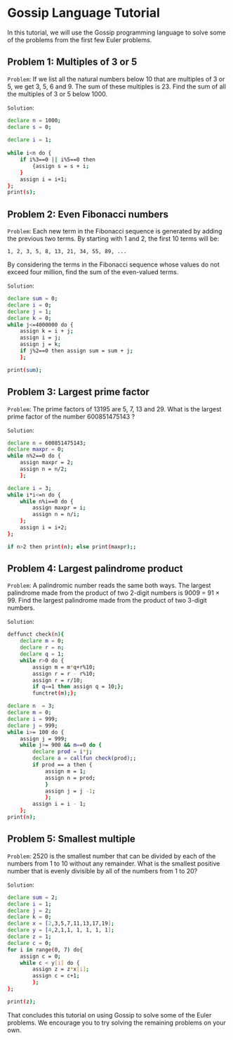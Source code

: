 # Gossip Language Tutorial

In this tutorial, we will use the Gossip programming language to solve some of the problems from the first few Euler problems.

## Problem 1: Multiples of 3 or 5
`Problem`: If we list all the natural numbers below 10 that are multiples of 3 or 5, we get 3, 5, 6 and 9. The sum of these multiples is 23. Find the sum of all the multiples of 3 or 5 below 1000.

`Solution`:

```bash
declare n = 1000;
declare s = 0;
    
declare i = 1;
    
while i<n do {
    if i%3==0 || i%5==0 then 
        {assign s = s + i;
    }
    assign i = i+1;
};
print(s);
```

## Problem 2: Even Fibonacci numbers
`Problem`: Each new term in the Fibonacci sequence is generated by adding the previous two terms. By starting with 1 and 2, the first 10 terms will be:
```
1, 2, 3, 5, 8, 13, 21, 34, 55, 89, ...
```
By considering the terms in the Fibonacci sequence whose values do not exceed four million, find the sum of the even-valued terms.

`Solution`:

```bash
declare sum = 0; 
declare i = 0; 
declare j = 1; 
declare k = 0; 
while j<=4000000 do {
    assign k = i + j; 
    assign i = j; 
    assign j = k; 
    if j%2==0 then assign sum = sum + j; 
    }; 

print(sum);
```
## Problem 3: Largest prime factor
`Problem`: The prime factors of 13195 are 5, 7, 13 and 29. What is the largest prime factor of the number 600851475143 ?

`Solution`:
```bash
declare n = 600851475143;
declare maxpr = 0;
while n%2==0 do {
    assign maxpr = 2;
    assign n = n/2;
    };

declare i = 3;
while i*i<=n do {
    while n%i==0 do {
        assign maxpr = i;
        assign n = n/i;
    };
    assign i = i+2;
};

if n>2 then print(n); else print(maxpr);;
```
## Problem 4: Largest palindrome product
`Problem`: A palindromic number reads the same both ways. The largest palindrome made from the product of two 2-digit numbers is 9009 = 91 × 99. Find the largest palindrome made from the product of two 3-digit numbers.

`Solution`:

```bash
deffunct check(n){
    declare m = 0; 
    declare r = n;
    declare q = 1; 
    while r>0 do {
        assign m = m*q+r%10; 
        assign r = r - r%10; 
        assign r = r/10; 
        if q==1 then assign q = 10;}; 
        functret(m);};

declare n  = 3; 
declare m = 0; 
declare i = 999;
declare j = 999;
while i>= 100 do { 
    assign j = 999; 
    while j>= 900 && m==0 do {
        declare prod = i*j;
        declare a = callfun check(prod);;
        if prod == a then {
            assign m = 1; 
            assign n = prod;
            }
            assign j = j -1; 
            }; 
        assign i = i - 1;
    }; 
print(n);

```
## Problem 5: Smallest multiple
`Problem`: 2520 is the smallest number that can be divided by each of the numbers from 1 to 10 without any remainder. What is the smallest positive number that is evenly divisible by all of the numbers from 1 to 20?

`Solution`:

```bash
declare sum = 2; 
declare i = 1; 
declare j = 2; 
declare k = 0; 
declare x = [2,3,5,7,11,13,17,19];
declare y = [4,2,1,1, 1, 1, 1, 1];
declare z = 1;
declare c = 0;
for i in range(0, 7) do{
    assign c = 0;
    while c < y[i] do {
        assign z = z*x[i]; 
        assign c = c+1;
        };
};

print(z);

```
That concludes this tutorial on using Gossip to solve some of the Euler problems. We encourage you to try solving the remaining problems on your own.